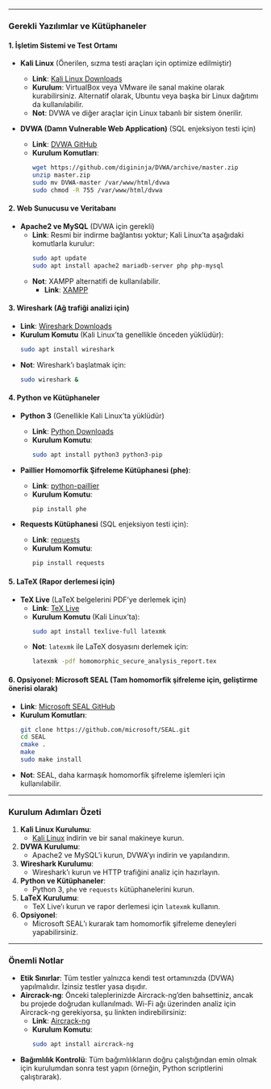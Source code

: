 

---

### Gerekli Yazılımlar ve Kütüphaneler

#### 1. **İşletim Sistemi ve Test Ortamı**
- **Kali Linux** (Önerilen, sızma testi araçları için optimize edilmiştir)
  - **Link**: [Kali Linux Downloads](https://www.kali.org/get-kali/)
  - **Kurulum**: VirtualBox veya VMware ile sanal makine olarak kurabilirsiniz. Alternatif olarak, Ubuntu veya başka bir Linux dağıtımı da kullanılabilir.
  - **Not**: DVWA ve diğer araçlar için Linux tabanlı bir sistem önerilir.

- **DVWA (Damn Vulnerable Web Application)** (SQL enjeksiyon testi için)
  - **Link**: [DVWA GitHub](https://github.com/digininja/DVWA)
  - **Kurulum Komutları**:
    ```bash
    wget https://github.com/digininja/DVWA/archive/master.zip
    unzip master.zip
    sudo mv DVWA-master /var/www/html/dvwa
    sudo chmod -R 755 /var/www/html/dvwa
    ```

#### 2. **Web Sunucusu ve Veritabanı**
- **Apache2 ve MySQL** (DVWA için gerekli)
  - **Link**: Resmi bir indirme bağlantısı yoktur; Kali Linux’ta aşağıdaki komutlarla kurulur:
    ```bash
    sudo apt update
    sudo apt install apache2 mariadb-server php php-mysql
    ```
  - **Not**: XAMPP alternatifi de kullanılabilir.
    - **Link**: [XAMPP](https://www.apachefriends.org/download.html)

#### 3. **Wireshark** (Ağ trafiği analizi için)
- **Link**: [Wireshark Downloads](https://www.wireshark.org/download.html)
- **Kurulum Komutu** (Kali Linux’ta genellikle önceden yüklüdür):
  ```bash
  sudo apt install wireshark
  ```
- **Not**: Wireshark’ı başlatmak için:
  ```bash
  sudo wireshark &
  ```

#### 4. **Python ve Kütüphaneler**
- **Python 3** (Genellikle Kali Linux’ta yüklüdür)
  - **Link**: [Python Downloads](https://www.python.org/downloads/)
  - **Kurulum Komutu**:
    ```bash
    sudo apt install python3 python3-pip
    ```

- **Paillier Homomorfik Şifreleme Kütüphanesi (phe)**:
  - **Link**: [python-paillier](https://pypi.org/project/phe/)
  - **Kurulum Komutu**:
    ```bash
    pip install phe
    ```

- **Requests Kütüphanesi** (SQL enjeksiyon testi için):
  - **Link**: [requests](https://pypi.org/project/requests/)
  - **Kurulum Komutu**:
    ```bash
    pip install requests
    ```

#### 5. **LaTeX** (Rapor derlemesi için)
- **TeX Live** (LaTeX belgelerini PDF’ye derlemek için)
  - **Link**: [TeX Live](https://www.tug.org/texlive/acquire-netinstall.html)
  - **Kurulum Komutu** (Kali Linux’ta):
    ```bash
    sudo apt install texlive-full latexmk
    ```
  - **Not**: `latexmk` ile LaTeX dosyasını derlemek için:
    ```bash
    latexmk -pdf homomorphic_secure_analysis_report.tex
    ```

#### 6. **Opsiyonel: Microsoft SEAL** (Tam homomorfik şifreleme için, geliştirme önerisi olarak)
- **Link**: [Microsoft SEAL GitHub](https://github.com/microsoft/SEAL)
- **Kurulum Komutları**:
  ```bash
  git clone https://github.com/microsoft/SEAL.git
  cd SEAL
  cmake .
  make
  sudo make install
  ```
- **Not**: SEAL, daha karmaşık homomorfik şifreleme işlemleri için kullanılabilir.

---

### Kurulum Adımları Özeti
1. **Kali Linux Kurulumu**:
   - [Kali Linux](https://www.kali.org/get-kali/) indirin ve bir sanal makineye kurun.
2. **DVWA Kurulumu**:
   - Apache2 ve MySQL’i kurun, DVWA’yı indirin ve yapılandırın.
3. **Wireshark Kurulumu**:
   - Wireshark’ı kurun ve HTTP trafiğini analiz için hazırlayın.
4. **Python ve Kütüphaneler**:
   - Python 3, `phe` ve `requests` kütüphanelerini kurun.
5. **LaTeX Kurulumu**:
   - TeX Live’ı kurun ve rapor derlemesi için `latexmk` kullanın.
6. **Opsiyonel**:
   - Microsoft SEAL’ı kurarak tam homomorfik şifreleme deneyleri yapabilirsiniz.

---

### Önemli Notlar
- **Etik Sınırlar**: Tüm testler yalnızca kendi test ortamınızda (DVWA) yapılmalıdır. İzinsiz testler yasa dışıdır.
- **Aircrack-ng**: Önceki taleplerinizde Aircrack-ng’den bahsettiniz, ancak bu projede doğrudan kullanılmadı. Wi-Fi ağı üzerinden analiz için Aircrack-ng gerekiyorsa, şu linkten indirebilirsiniz:
  - **Link**: [Aircrack-ng](https://www.aircrack-ng.org/downloads.html)
  - **Kurulum Komutu**:
    ```bash
    sudo apt install aircrack-ng
    ```
- **Bağımlılık Kontrolü**: Tüm bağımlılıkların doğru çalıştığından emin olmak için kurulumdan sonra test yapın (örneğin, Python scriptlerini çalıştırarak).

